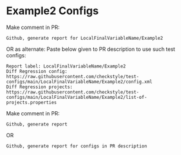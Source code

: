 # Example2 Configs
Make comment in PR:
```
Github, generate report for LocalFinalVariableName/Example2
```
OR as alternate:
Paste below given to PR description to use such test configs:
```
Report label: LocalFinalVariableName/Example2
Diff Regression config: https://raw.githubusercontent.com/checkstyle/test-configs/main/LocalFinalVariableName/Example2/config.xml
Diff Regression projects: https://raw.githubusercontent.com/checkstyle/test-configs/main/LocalFinalVariableName/Example2/list-of-projects.properties
```
Make comment in PR:
```
Github, generate report
```
OR
```
Github, generate report for configs in PR description
```

